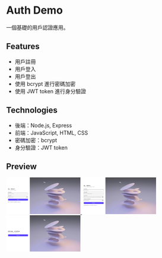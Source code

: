 # Auth Demo

一個基礎的用戶認證應用。

## Features

- 用戶註冊
- 用戶登入
- 用戶登出
- 使用 bcrypt 進行密碼加密
- 使用 JWT token 進行身分驗證

## Technologies

- 後端：Node.js, Express
- 前端：JavaScript, HTML, CSS
- 密碼加密：bcrypt
- 身分驗證：JWT token

## Preview
<a href="img-signin-preview.png" target="_blank">
  <img src="img-signin-preview.png" alt="Sign In Page Preview" style="width: 200px; height: auto;">
</a>
<a href="img-signup-preview.png" target="_blank">
  <img src="img-signup-preview.png" alt="Sign Up Page Preview" style="width: 200px; height: auto;">
</a>
<a href="img-welcome-preview.png" target="_blank">
  <img src="img-welcome-preview.png" alt="Welcome Page Preview" style="width: 200px; height: auto;">
</a>
